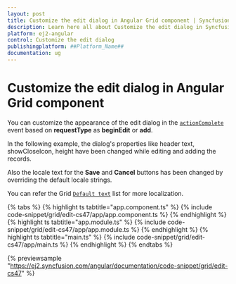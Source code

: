 ```yaml
---
layout: post
title: Customize the edit dialog in Angular Grid component | Syncfusion
description: Learn here all about Customize the edit dialog in Syncfusion ##Platform_Name## Grid component of Syncfusion Essential JS 2 and more.
platform: ej2-angular
control: Customize the edit dialog 
publishingplatform: ##Platform_Name##
documentation: ug
---
```


# Customize the edit dialog in Angular Grid component

You can customize the appearance of the edit dialog in the [`actionComplete`](https://ej2.syncfusion.com/angular/documentation/api/grid/#actioncomplete) event based on **requestType** as **beginEdit** or **add**.

In the following example, the dialog's properties like header text, showCloseIcon, height have been changed while editing and adding the records.

Also the locale text for the **Save** and **Cancel** buttons has been changed by overriding the default locale strings.

You can refer the Grid [`Default text`](../global-local/) list for more localization.

{% tabs %}
{% highlight ts tabtitle="app.component.ts" %}
{% include code-snippet/grid/edit-cs47/app/app.component.ts %}
{% endhighlight %}
{% highlight ts tabtitle="app.module.ts" %}
{% include code-snippet/grid/edit-cs47/app/app.module.ts %}
{% endhighlight %}
{% highlight ts tabtitle="main.ts" %}
{% include code-snippet/grid/edit-cs47/app/main.ts %}
{% endhighlight %}
{% endtabs %}
  
{% previewsample "https://ej2.syncfusion.com/angular/documentation/code-snippet/grid/edit-cs47" %}

